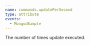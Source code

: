 ```yaml
---
name: commands.updatePerSecond
type: attribute
events:
  - MongodSample
---
```


The number of times update executed.
